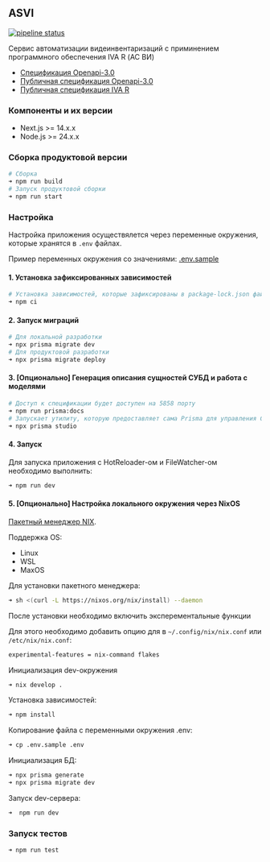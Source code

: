 ## ASVI

[![pipeline status](https://rwdt1.gitlab.yandexcloud.net/labeling/asvi/badges/main/pipeline.svg)](https://rwdt1.gitlab.yandexcloud.net/labeling/asvi/-/commits/main)

Сервис автоматизации видеинвентаризаций с приминением программного обеспечения IVA R (АС
ВИ)

- [Спецификация Openapi-3.0 ](./docs/openapi.yaml)
- [Публичная спецификация Openapi-3.0](./docs/openapi-public.yaml)
- [Публичная спецификация IVA R](./docs/openapi-iva.yaml)

### Компоненты и их версии

- Next.js >= 14.x.x
- Node.js >= 24.x.x

### Сборка продуктовой версии

```bash
# Сборка
➜ npm run build
# Запуск продуктовой сборки
➜ npm run start
```

### Настройка

Настройка приложения осуществялется через переменные окружения, которые хранятся в `.env`
файлах.

Пример переменных окружения со значениями: [.env.sample](./.env.sample)

#### 1. Установка зафиксированных зависимостей

```bash
# Установка зависимостей, которые зафиксированы в package-lock.json файле
➜ npm ci
```

#### 2. Запуск миграций

```bash
# Для локальной разработки
➜ npx prisma migrate dev
# Для продуктовой разработки
➜ npx prisma migrate deploy
```

#### 3. [Опционально] Генерация описания сущностей СУБД и работа с моделями

```bash
# Доступ к спецификации будет доступен на 5858 порту
➜ npm run prisma:docs
# Запускает утилиту, которую предоставляет сама Prisma для управления СУБД на основе моделей
➜ npx prisma studio
```

#### 4. Запуск

Для запуска приложения с HotReloader-ом и FileWatcher-ом необходимо выполнить:

```bash
➜ npm run dev
```

#### 5. [Опционально] Настройка локального окружения через NixOS

[Пакетный менеджер NIX](https://nixos.org/download).

Поддержка OS:

- Linux
- WSL
- MaxOS

Для установки пакетного менеджера:

```bash
➜ sh <(curl -L https://nixos.org/nix/install) --daemon
```

После установки необходимо включить эксперементальные функции

Для этого необходимо добавить опцию для в `~/.config/nix/nix.conf` или
`/etc/nix/nix.conf`:

```bash
experimental-features = nix-command flakes
```

Инициализация dev-окружения

```bash
➜ nix develop .
```

Установка зависимостей:

```bash
➜ npm install
```

Копирование файла с переменными окружения .env:

```bash
➜ cp .env.sample .env
```

Инициализация БД:

```bash
➜ npx prisma generate
➜ npx prisma migrate dev
```

Запуск dev-сервера:

```bash
➜  npm run dev
```

### Запуск тестов

```bash
➜ npm run test
```
